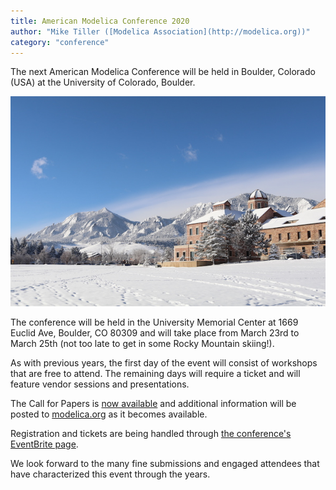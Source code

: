 ```yaml
---
title: American Modelica Conference 2020
author: "Mike Tiller ([Modelica Association](http://modelica.org))"
category: "conference"
---
```


The next American Modelica Conference will be held in Boulder, Colorado (USA) at the University of Colorado, Boulder.

![University Memorial Center](campus.jpg)

The conference will be held in the University Memorial Center at 1669 Euclid Ave, Boulder, CO 80309 and will
take place from March 23rd to March 25th (not too late to get in some Rocky Mountain skiing!).

As with previous years,
the first day of the event will consist of workshops that are free to attend.  The remaining days will require a ticket and will
feature vendor sessions and presentations.

The Call for Papers is [now available](https://modelica.org/events/modelica2020Americas/call-for-papers) and
additional information will be posted to [modelica.org](https://modelica.org) as it
becomes available.

Registration and tickets are being handled through [the conference's EventBrite page](https://amc2020.eventbrite.com).

We look forward to the many fine submissions and engaged attendees that have characterized this event through the years.
